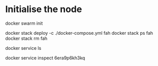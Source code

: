# Initialise the node
docker swarm init

docker stack deploy -c ./docker-compose.yml fah
docker stack ps fah
docker stack rm fah

docker service ls

docker service inspect 6era9p6kh3kq


